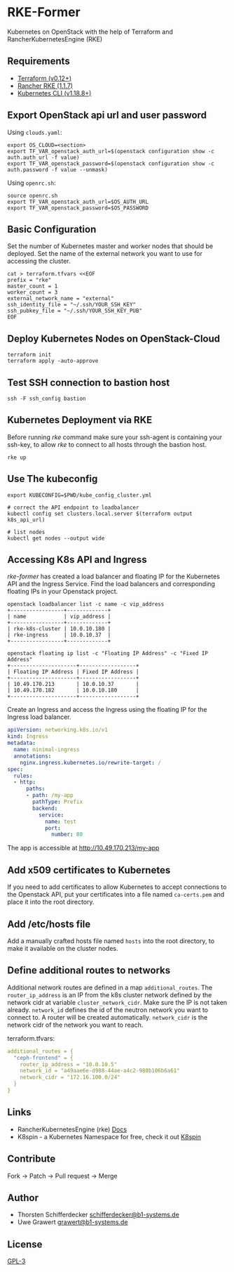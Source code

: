 # RKE-Former

Kubernetes on OpenStack with the help of Terraform and RancherKubernetesEngine (RKE)

## Requirements

- [Terraform (v0.12+)](https://www.terraform.io/downloads.html)
- [Rancher RKE (1.1.7)](https://github.com/rancher/rke/releases/tag/v1.1.7)
- [Kubernetes CLI (v1.18.8+)](https://downloadkubernetes.com)

## Export OpenStack api url and user password

Using `clouds.yaml`:

```shell
export OS_CLOUD=<section>
export TF_VAR_openstack_auth_url=$(openstack configuration show -c auth.auth_url -f value)
export TF_VAR_openstack_password=$(openstack configuration show -c auth.password -f value --unmask)
```

Using `openrc.sh`:

```shell
source openrc.sh
export TF_VAR_openstack_auth_url=$OS_AUTH_URL
export TF_VAR_openstack_password=$OS_PASSWORD
```

## Basic Configuration

Set the number of Kubernetes master and worker nodes that should be deployed.
Set the name of the external network you want to use for accessing the cluster.

```shell
cat > terraform.tfvars <<EOF
prefix = "rke"
master_count = 1
worker_count = 3
external_network_name = "external"
ssh_identity_file = "~/.ssh/YOUR_SSH_KEY"
ssh_pubkey_file = "~/.ssh/YOUR_SSH_KEY_PUB"
EOF
```

## Deploy Kubernetes Nodes on OpenStack-Cloud

```shell
terraform init
terraform apply -auto-approve
```

## Test SSH connection to bastion host

```shell
ssh -F ssh_config bastion
```

## Kubernetes Deployment via RKE

Before running _rke_ command make sure your ssh-agent is containing your
ssh-key, to allow _rke_ to connect to all hosts through the bastion host.

```shell
rke up
```

## Use The kubeconfig

```shell
export KUBECONFIG=$PWD/kube_config_cluster.yml

# correct the API endpoint to loadbalancer
kubectl config set clusters.local.server $(terraform output k8s_api_url)

# list nodes
kubectl get nodes --output wide
```

## Accessing K8s API and Ingress

_rke-former_ has created a load balancer and floating IP for the Kubernetes API
and the Ingress Service. Find the load balancers and corresponding floating IPs
in your Openstack project.

```shell
openstack loadbalancer list -c name -c vip_address
+-----------------+-------------+
| name            | vip_address |
+-----------------+-------------+
| rke-k8s-cluster | 10.0.10.180 |
| rke-ingress     | 10.0.10.37  |
+-----------------+-------------+
```

```shell
openstack floating ip list -c "Floating IP Address" -c "Fixed IP Address"
+---------------------+------------------+
| Floating IP Address | Fixed IP Address |
+---------------------+------------------+
| 10.49.170.213       | 10.0.10.37       |
| 10.49.170.182       | 10.0.10.180      |
+---------------------+------------------+
```

Create an Ingress and access the Ingress using the floating IP for the Ingress
load balancer.

```yaml
apiVersion: networking.k8s.io/v1
kind: Ingress
metadata:
  name: minimal-ingress
  annotations:
    nginx.ingress.kubernetes.io/rewrite-target: /
spec:
  rules:
  - http:
      paths:
      - path: /my-app
        pathType: Prefix
        backend:
          service:
            name: test
            port:
              number: 80
```

The app is accessible at http://10.49.170.213/my-app

## Add x509 certificates to Kubernetes

If you need to add certificates to allow Kubernetes to accept connections
to the Openstack API, put your certificates into a file named `ca-certs.pem` and
place it into the root directory.

## Add /etc/hosts file

Add a manually crafted hosts file named `hosts` into the root directory, to
make it available on the cluster nodes.

## Define additional routes to networks

Additional network routes are defined in a map `additional_routes`.
The `router_ip_address` is an IP from the k8s cluster network defined
by the network cidr at variable `cluster_network_cidr`. Make sure the
IP is not taken already. `network_id` defines the id of the neutron network
you want to connect to. A router will be created automatically.
`network_cidr` is the network cidr of the network you want to reach.

terraform.tfvars:
```yaml
additional_routes = {
  "ceph-frontend" = {
    router_ip_address = "10.0.10.5"
    network_id = "a49aae6e-d988-44ae-a4c2-980b106b6a61"
    network_cidr = "172.16.100.0/24"
  }
}
```

## Links

- RancherKubernetesEngine (rke) [Docs](https://rancher.com/docs/rke/latest/)
- K8spin - a Kubernetes Namespace for free, check it out [K8spin](https://k8spin.cloud/)

## Contribute

Fork -> Patch -> Pull request -> Merge

## Author

- Thorsten Schifferdecker <schifferdecker@b1-systems.de>
- Uwe Grawert <grawert@b1-systems.de>

## License

[GPL-3](LICENSE)
